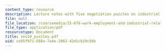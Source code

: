 ```yaml
---
content_type: resource
description: Lecture notes with five negotiation puzzles on industrial relations.
file: null
file_location: /coursemedia/15-676-work-employment-and-industrial-relations-theory-spring-2008/ce95f971588a7a4e206242d1cb19c56b_ses10_puzzles.pdf
file_type: application/pdf
resourcetype: Document
title: ses10_puzzles.pdf
uid: ce95f971-588a-7a4e-2062-42d1cb19c56b
---
```

